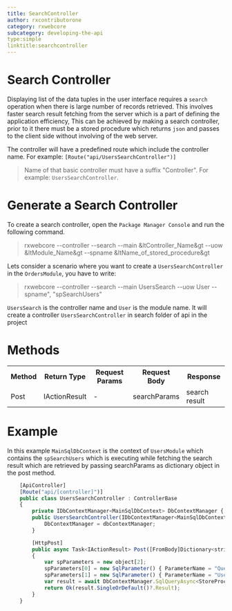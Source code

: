 ```yaml
---
title: SearchController
author: rxcontributorone
category: rxwebcore
subcategory: developing-the-api
type:simple
linktitle:searchcontroller
---
```

# Search Controller

Displaying list of the data tuples in the user interface requires a `search` operation when there is large number of records retrieved.
This involves faster search result fetching from the server which is a part of defining the application efficiency, This can be achieved by making a search controller, prior to it there must be a stored procedure which returns `json` and passes to the client side without involving of the web server.

The controller will have a predefined route which include the controller name. For example: `[Route("api/UsersSearchController")]` 

> Name of that basic controller must have a suffix "Controller". For example: `UsersSearchController`.

# Generate a Search Controller

To create a search controller, open the `Package Manager Console` and run the following command.

> rxwebcore --controller --search --main &ltController_Name&gt --uow &ltModule_Name&gt --spname &ltName_of_stored_procedure&gt

Lets consider a scenario where you want to create a `UsersSearchController` in the `OrdersModule`, you have to write:

> rxwebcore --controller --search --main UsersSearch --uow User --spname", "spSearchUsers"

`UsersSearch` is the controller name and `User` is the module name. It will create a controller `UsersSearchController` in search folder of api in the project

# Methods

<table class="table table-bordered">
<tr><th>Method</th><th>Return Type</th><th>Request Params</th><th>Request Body</th><th>Response</th></tr>
<tr><td>Post</td><td>IActionResult</td><td> - </td><td>searchParams</td><td>search result</td></tr>
</table>

# Example
In this example  `MainSqlDbContext` is the context of `UsersModule` which contains the `spSearchUsers`
which is executing while fetching the search result which are retrieved by passing searchParams as dictionary object in the post method.

````js
    [ApiController]
	[Route("api/[controller]")]
    public class UsersSearchController : ControllerBase
    {
        private IDbContextManager<MainSqlDbContext> DbContextManager { get; set; }
        public UsersSearchController(IDbContextManager<MainSqlDbContext> dbContextManager) {
            DbContextManager = dbContextManager;
        }

        [HttpPost]
        public async Task<IActionResult> Post([FromBody]Dictionary<string,string> searchParams)
        {
            var spParameters = new object[2];
            spParameters[0] = new SqlParameter() { ParameterName = "Query", Value = searchParams["query"] };
            spParameters[1] = new SqlParameter() { ParameterName = "UserId", Value = UserClaim.UserId };
            var result = await DbContextManager.SqlQueryAsync<StoreProcResult>("EXEC [dbo].spSearchUsers @Query, @UserId", spParameters);
            return Ok(result.SingleOrDefault()?.Result);
        }
    }
````   

